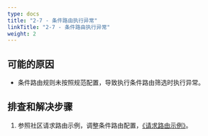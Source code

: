 ```yaml
---
type: docs
title: "2-7 - 条件路由执行异常"
linkTitle: "2-7 - 条件路由执行异常"
weight: 2
---
```


## 可能的原因

* 条件路由规则未按照规范配置，导致执行条件路由筛选时执行异常。

## 排查和解决步骤
1. 参照社区请求路由示例，调整条件路由配置，[《请求路由示例》](https://dubbo.apache.org/zh/overview/tasks/traffic-management/traffic-routing/)。



<p style="margin-top: 3rem;"> </p>